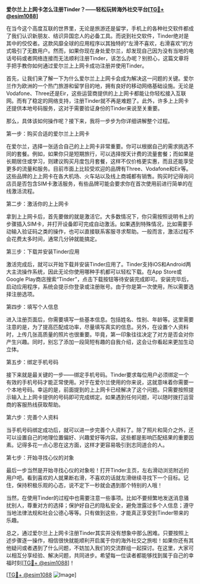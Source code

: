 **爱尔兰上上网卡怎么注册Tinder？——轻松玩转海外社交平台[[TG💪+ @esim1088](https://t.me/s/esim1088)]**

在当今这个高度互联的世界里，无论是旅游还是留学，手机上的各种社交软件都成了我们认识新朋友、结识异国恋人的必备工具。而说到社交软件，Tinder绝对是其中的佼佼者。这款风靡全球的应用程序以其独特的“左滑不喜欢，右滑喜欢”的方式吸引了无数用户。然而，如果你现在身处爱尔兰，却发现自己因为没有当地的电话号码或者网络连接而无法顺利注册Tinder，该怎么办呢？别担心，这篇文章将手把手教你如何通过爱尔兰上上网卡成功注册并使用Tinder。

首先，让我们来了解一下为什么爱尔兰上上网卡会成为解决这一问题的关键。爱尔兰作为欧洲的一个热门旅游和留学目的地，拥有良好的移动网络基础设施。无论是Vodafone、Three还是Eir，这些运营商提供的上上网卡都能让你轻松接入互联网。而有了稳定的网络支持，注册Tinder就不再是难题了。此外，许多上上网卡还提供本地号码服务，这对于需要验证身份的Tinder来说至关重要。

那么，具体该如何操作呢？接下来，我将一步步为你详细讲解整个过程。

第一步：购买合适的爱尔兰上上网卡

在爱尔兰，选择一张适合自己的上上网卡非常重要。你可以根据自己的需求挑选不同的套餐。例如，如果你只是短期旅行，可以选择按天计费的流量套餐；而如果是长期居住或学习，则建议购买月度包月套餐，这样不仅价格更实惠，而且还能享受更多的流量和服务。目前市面上比较受欢迎的品牌有Three、Vodafone和Eir等。这些品牌的上上网卡在各大机场、火车站以及线上商城都有销售。购买时记得询问店员是否包含SIM卡激活服务，有些品牌可能会要求你在首次使用前进行简单的在线激活流程。

第二步：激活你的上上网卡

拿到上上网卡后，首先要做的就是激活它。大多数情况下，你只需按照说明书上的步骤插入SIM卡，并打开设备即可完成自动激活。如果遇到特殊情况，比如需要手动输入验证码之类的操作，也可以直接联系客服寻求帮助。一般而言，激活过程不会花费太多时间，通常几分钟就能搞定。

第三步：下载并安装Tinder应用

激活完成后，就可以开始下载并安装Tinder应用了。Tinder支持iOS和Android两大主流操作系统，因此无论你使用哪种手机都可以轻松下载。在App Store或Google Play商店搜索“Tinder”，点击下载按钮等待安装完成即可。安装完毕后，启动应用程序，系统会提示你登录或注册账号。由于你是第一次使用，所以需要选择注册选项。

第四步：填写个人信息

进入注册页面后，你需要填写一些基本信息。包括姓名、性别、年龄等。这里需要注意的是，为了提高匹配成功率，尽量填写真实的信息。另外，在设置个人资料时，上传几张高质量的照片也很重要。毕竟，第一印象往往决定了对方是否会对你产生兴趣。同时，别忘了添加一段简短有趣的自我介绍，这会让你看起来更加生动立体。

第五步：绑定手机号码

接下来就是最关键的一步——绑定手机号码。Tinder要求每位用户必须绑定一个有效的手机号码才能正常使用。对于在爱尔兰使用的你来说，这就意味着你需要一个本地号码。幸运的是，前面提到的上上网卡已经解决了这个问题。只需要按照提示输入上上网卡提供的号码即可完成绑定。如果遇到任何问题，可以随时拨打运营商的客服热线获取帮助。

第六步：完善个人资料

当手机号码绑定成功后，就可以进一步完善个人资料了。除了照片和简介之外，还可以设置自己的地理位置偏好、兴趣爱好等内容。这些都是影响匹配结果的重要因素。记得多花一点心思在这方面，这样才更容易吸引到志同道合的人。

第七步：开始寻找心仪的对象

最后一步当然是开始寻找心仪的对象啦！打开Tinder主页，左右滑动浏览附近的用户吧。看到喜欢的人就果断右滑，不喜欢的话就左滑继续寻找下一个目标。记住，保持积极乐观的心态，说不定下一秒就会遇到那个特别的人哦！

当然，在使用Tinder的过程中也需要注意一些事项。比如不要频繁地发送消息骚扰别人，尊重对方的选择；保护好自己的隐私安全，避免泄露过多个人信息；遵守当地法律法规和社会公德心等等。只有做到这些，才能真正享受到Tinder带来的乐趣。

总之，通过爱尔兰上上网卡注册Tinder其实并没有想象中那么困难。只要按照上述步骤逐一操作，相信很快就能顺利开启属于你的海外社交之旅啦！如果你还有其他疑问或者遇到了什么问题，不妨加入我们的交流群组一起探讨。在这里，大家可以相互分享经验、解决问题，共同进步。希望每一位读者都能够找到属于自己的幸福时刻[[TG💪+ @esim1088](https://t.me/s/esim1088)]！

[[TG💪+ @esim1088](https://t.me/s/esim1088) ![Image](https://i.postimg.cc/4NQfJmqS/Snipaste-2025-05-13-00-14-12.png)]